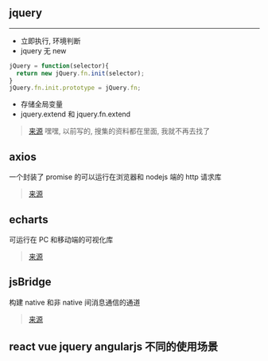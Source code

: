 ## jquery

---

- 立即执行, 环境判断
- jquery 无 new

```JavaScript
jQuery = function(selector){
  return new jQuery.fn.init(selector);
}
jQuery.fn.init.prototype = jQuery.fn;
```

- 存储全局变量
- jquery.extend 和 jquery.fn.extend

> [来源](https://luckyray-fan.github.io/2019/10/06/jquery-study/) 嘿嘿, 以前写的, 搜集的资料都在里面, 我就不再去找了

## axios

一个封装了 promise 的可以运行在浏览器和 nodejs 端的 http 请求库

> [来源](https://github.com/axios/axios)

## echarts

可运行在 PC 和移动端的可视化库

> [来源](https://www.echartsjs.com/zh/feature.html)

## jsBridge

构建 native 和非 native 间消息通信的通道

> [来源](https://juejin.im/post/5abca877f265da238155b6bc)

## react vue jquery angularjs 不同的使用场景
